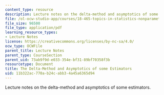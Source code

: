 ```yaml
---
content_type: resource
description: Lecture notes on the delta-method and asymptotics of some estimators.
file: /ol-ocw-studio-app/courses/18-465-topics-in-statistics-nonparametrics-and-robustness-spring-2005/11b322ac770ab24cabb34a45a6365d94_delta_asympt.pdf
file_size: 96500
file_type: application/pdf
learning_resource_types:
- Lecture Notes
license: https://creativecommons.org/licenses/by-nc-sa/4.0/
ocw_type: OCWFile
parent_title: Lecture Notes
parent_type: CourseSection
parent_uid: 73ab9f9d-e033-354e-bf31-89bf70358f3b
resourcetype: Document
title: The Delta-Method and Asymptotics of some Estimators
uid: 11b322ac-770a-b24c-abb3-4a45a6365d94
---
```

Lecture notes on the delta-method and asymptotics of some estimators.